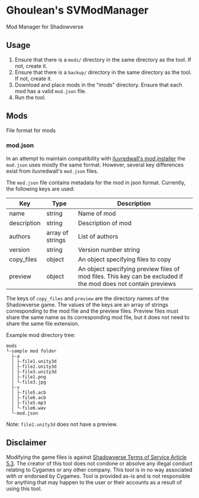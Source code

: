 # Ghoulean's SVModManager

Mod Manager for Shadowverse

## Usage

1. Ensure that there is a `mods/` directory in the same directory as the tool. If not, create it.
2. Ensure that there is a `backup/` directory in the same directory as the tool. If not, create it.
3. Download and place mods in the "mods" directory. Ensure that each mod has a valid `mod.json` file.
4. Run the tool.

## Mods

File format for mods

### mod.json

In an attempt to maintain compatibility with [iluvredwall's mod installer](https://github.com/iluvredwall/SVMod) the `mod.json` uses mostly the same format. However, several key differences exist from iluvredwall's `mod.json` files.

The `mod.json` file contains metadata for the mod in json format. Currently, the following keys are used:

| Key         | Type             | Description |
| ----------- | ---------------- | ----------- |
| name        | string           | Name of mod |
| description | string           | Description of mod |
| authors     | array of strings | List of authors |
| version     | string           | Version number string |
| copy\_files | object           | An object specifying files to copy |
| preview     | object           | An object specifying preview files of mod files. This key can be excluded if the mod does not contain previews |

The keys of `copy_files` and `preview` are the directory names of the Shadowverse game. The values of the keys are an array of strings corresponding to the mod file and the preview files. Preview files must share the same name as its corresponding mod file, but it does not need to share the same file extension.

Example mod directory tree:

```
mods
└-sample mod folder
  ├-a
  │ ├-file1.unity3d
  │ ├-file2.unity3d
  │ ├-file3.unity3d
  │ ├-file1.png
  │ └-file3.jpg
  ├-v
  │ ├-file5.acb
  │ ├-file6.acb
  │ ├-file5.mp3
  │ └-file6.wav
  └-mod.json 
```

Note: `file2.unity3d` does not have a preview.

## Disclaimer

Modifying the game files is against [Shadowverse Terms of Service Article 5.3](https://shadowverse.com/terms.php). The creator of this tool does not condone or absolve any illegal conduct relating to Cygames or any other company. This tool is in no way associated with or endorsed by Cygames. Tool is provided as-is and is not responsible for anything that may happen to the user or their accounts as a result of using this tool. 